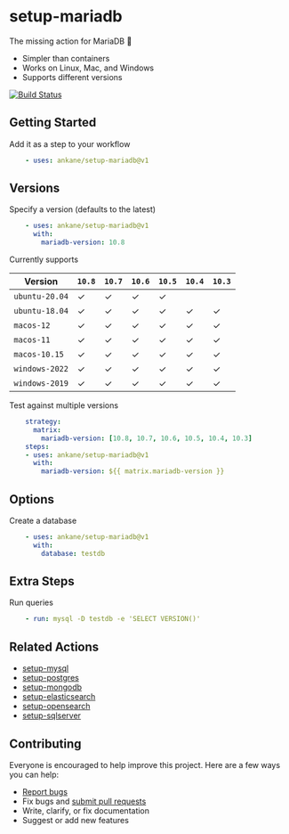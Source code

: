 # setup-mariadb

The missing action for MariaDB :tada:

- Simpler than containers
- Works on Linux, Mac, and Windows
- Supports different versions

[![Build Status](https://github.com/ankane/setup-mariadb/workflows/build/badge.svg?branch=v1)](https://github.com/ankane/setup-mariadb/actions)

## Getting Started

Add it as a step to your workflow

```yml
    - uses: ankane/setup-mariadb@v1
```

## Versions

Specify a version (defaults to the latest)

```yml
    - uses: ankane/setup-mariadb@v1
      with:
        mariadb-version: 10.8
```

Currently supports

Version | `10.8` | `10.7` | `10.6` | `10.5` | `10.4` | `10.3`
--- | --- | --- | --- | --- | --- | ---
`ubuntu-20.04` | ✓ | ✓ | ✓ | ✓ | |
`ubuntu-18.04` | ✓ | ✓ | ✓ | ✓ | ✓ | ✓
`macos-12` | ✓ | ✓ | ✓ | ✓ | ✓ | ✓ | ✓
`macos-11` | ✓ | ✓ | ✓ | ✓ | ✓ | ✓ | ✓
`macos-10.15` | ✓ | ✓ | ✓ | ✓ | ✓ | ✓
`windows-2022` | ✓ | ✓ | ✓ | ✓ | ✓ | ✓
`windows-2019` | ✓ | ✓ | ✓ | ✓ | ✓ | ✓

Test against multiple versions

```yml
    strategy:
      matrix:
        mariadb-version: [10.8, 10.7, 10.6, 10.5, 10.4, 10.3]
    steps:
    - uses: ankane/setup-mariadb@v1
      with:
        mariadb-version: ${{ matrix.mariadb-version }}
```

## Options

Create a database

```yml
    - uses: ankane/setup-mariadb@v1
      with:
        database: testdb
```

## Extra Steps

Run queries

```yml
    - run: mysql -D testdb -e 'SELECT VERSION()'
```

## Related Actions

- [setup-mysql](https://github.com/ankane/setup-mysql)
- [setup-postgres](https://github.com/ankane/setup-postgres)
- [setup-mongodb](https://github.com/ankane/setup-mongodb)
- [setup-elasticsearch](https://github.com/ankane/setup-elasticsearch)
- [setup-opensearch](https://github.com/ankane/setup-opensearch)
- [setup-sqlserver](https://github.com/ankane/setup-sqlserver)

## Contributing

Everyone is encouraged to help improve this project. Here are a few ways you can help:

- [Report bugs](https://github.com/ankane/setup-mariadb/issues)
- Fix bugs and [submit pull requests](https://github.com/ankane/setup-mariadb/pulls)
- Write, clarify, or fix documentation
- Suggest or add new features
